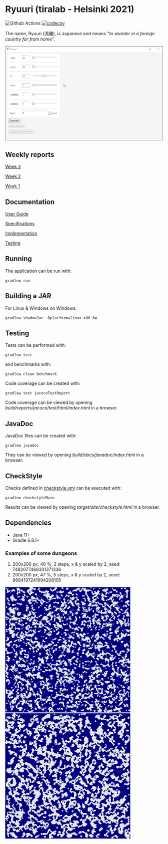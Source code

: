 # Ryuuri (tiralab - Helsinki 2021)

![Github Actions](https://github.com/Luukuton/Ryuuri-tiralab2021/workflows/Java%20CI%20with%20Gradle/badge.svg) [![codecov](https://codecov.io/gh/Luukuton/Ryuuri-tiralab2021/branch/main/graph/badge.svg?token=JU6DOB0RLA)](https://codecov.io/gh/Luukuton/Ryuuri-tiralab2021)

The name, Ryuuri (流離), is Japanese and means _"to wander in a foreign country far from home"_.

![preview of the application](documentation/images/preview.gif)

## Weekly reports

[Week 3](documentation/weekly_reports/week3.md)

[Week 2](documentation/weekly_reports/week2.md)

[Week 1](documentation/weekly_reports/week1.md)

## Documentation

[User Guide](documentation/user_guide.md)

[Specifications](documentation/specifications.md)

[Implementation](documentation/implementation.md)

[Testing](documentation/testing.md)

## Running

The application can be run with:
```
gradlew run
```

## Building a JAR
For Linux & Windows on Windows:
```
gradlew shadowJar -Dplatform=linux.x86_64
```

## Testing

Tests can be performed with: 
```
gradlew test
```

and benchmarks with: 
```
gradlew clean benchmark
```

Code coverage can be created with:
```
gradlew test jacocoTestReport
```

Code coverage can be viewed by opening _build/reports/jacoco/test/html/index.html_ in a browser.

## JavaDoc

JavaDoc files can be created with:
```
gradlew javadoc
```

They can be viewed by opening _build/docs/javadoc/index.html_ in a browser.

## CheckStyle

Checks defined in [checkstyle.xml](config/checkstyle/checkstyle.xml) can be executed with:
```
gradlew checkstyleMain
```

Results can be viewed by opening _target/site/checkstyle.html_ in a browser.

## Dependencies
* Java 11+
* Gradle 6.8.1+


### Examples of some dungeons

1. 200x200 px, 40 %, 2 steps, x & y scaled by 2, seed: 7482077468331371336
2. 200x200 px, 47 %, 5 steps, x & y scaled by 2, seed: 8684197241994208105

![preview of the application](documentation/images/200x200_47%25_2steps_2x2scale_7482077468331371336.png)
![preview of the application](documentation/images/200x200_40%25_5steps_2x2scale_8684197241994208105.png)